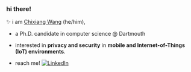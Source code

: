 ### hi there!

✨ i am [Chixiang Wang](https://chixiangwang.com) (he/him),
- a Ph.D. candidate in computer science @ Dartmouth
- interested in **privacy and security** in **mobile and Internet-of-Things (IoT) environments**.

- reach me!
</a>    <a href="https://www.linkedin.com/in/chixiang/">
  <img alt="LinkedIn" src="{https://img.shields.io/badge/LinkedIn-0077B5?style=for-the-badge&logo=linkedin&logoColor=white}" />
</a>

<!---
chixiangw/chixiangw is a ✨ special ✨ repository because its `README.md` (this file) appears on your GitHub profile.
You can click the Preview link to take a look at your changes.
--->
